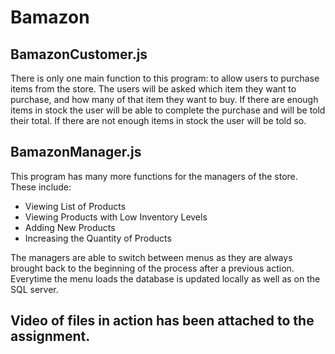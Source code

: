 # Bamazon

## BamazonCustomer.js
There is only one main function to this program: to allow users to purchase items from the store. The users will be asked which item they want to purchase, and how many of that item they want to buy. If there are enough items in stock the user will be able to complete the purchase and will be told their total. If there are not enough items in stock the user will be told so.

## BamazonManager.js
This program has many more functions for the managers of the store. These include:
 * Viewing List of Products
 * Viewing Products with Low Inventory Levels
 * Adding New Products
 * Increasing the Quantity of Products

The managers are able to switch between menus as they are always brought back to the beginning of the process after a previous action. Everytime the menu loads the database is updated locally as well as on the SQL server. 

## Video of files in action has been attached to the assignment.